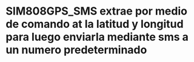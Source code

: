 # SIM808GPS_SMS extrae por medio de comando at la latitud y longitud para luego enviarla mediante sms a un numero predeterminado
